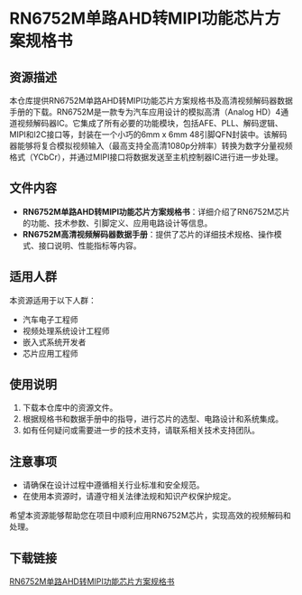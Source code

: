 # RN6752M单路AHD转MIPI功能芯片方案规格书

## 资源描述

本仓库提供RN6752M单路AHD转MIPI功能芯片方案规格书及高清视频解码器数据手册的下载。RN6752M是一款专为汽车应用设计的模拟高清（Analog HD）4通道视频解码器IC。它集成了所有必要的功能模块，包括AFE、PLL、解码逻辑、MIPI和I2C接口等，封装在一个小巧的6mm x 6mm 48引脚QFN封装中。该解码器能够将复合模拟视频输入（最高支持全高清1080p分辨率）转换为数字分量视频格式（YCbCr），并通过MIPI接口将数据发送至主机控制器IC进行进一步处理。

## 文件内容

- **RN6752M单路AHD转MIPI功能芯片方案规格书**：详细介绍了RN6752M芯片的功能、技术参数、引脚定义、应用电路设计等信息。
- **RN6752M高清视频解码器数据手册**：提供了芯片的详细技术规格、操作模式、接口说明、性能指标等内容。

## 适用人群

本资源适用于以下人群：

- 汽车电子工程师
- 视频处理系统设计工程师
- 嵌入式系统开发者
- 芯片应用工程师

## 使用说明

1. 下载本仓库中的资源文件。
2. 根据规格书和数据手册中的指导，进行芯片的选型、电路设计和系统集成。
3. 如有任何疑问或需要进一步的技术支持，请联系相关技术支持团队。

## 注意事项

- 请确保在设计过程中遵循相关行业标准和安全规范。
- 在使用本资源时，请遵守相关法律法规和知识产权保护规定。

希望本资源能够帮助您在项目中顺利应用RN6752M芯片，实现高效的视频解码和处理。

## 下载链接

[RN6752M单路AHD转MIPI功能芯片方案规格书](https://pan.quark.cn/s/8190ba49daab)